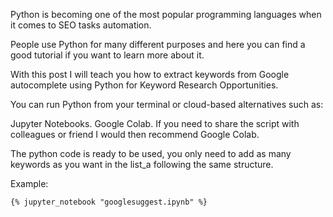 Python is becoming one of the most popular programming languages when it comes to SEO tasks automation.

People use Python for many different purposes and here you can find a good tutorial if you want to learn more about it.

With this post I will teach you how to extract keywords from Google autocomplete using Python for Keyword Research Opportunities. 

You can run Python from your terminal or cloud-based alternatives such as:

Jupyter Notebooks.
Google Colab.
If you need to share the script with colleagues or friend I would then recommend Google Colab.

The python code is ready to be used, you only need to add as many keywords as you want in the list_a following the same structure.

Example:

`{% jupyter_notebook "googlesuggest.ipynb" %}`

